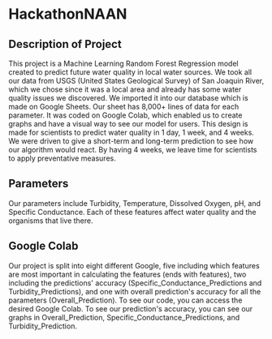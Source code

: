 # HackathonNAAN

## Description of Project

This project is a Machine Learning Random Forest Regression model created to predict future water quality in local water sources. We took all our data from USGS (United States Geological Survey) of San Joaquin River, which we chose since it was a local area and already has some water quality issues we discovered. We imported it into our database which is made on Google Sheets. Our sheet has 8,000+ lines of data for each parameter. It was coded on Google Colab, which enabled us to create graphs and have a visual way to see our model for users. This design is made for scientists to predict water quality in 1 day, 1 week, and 4 weeks. We were driven to give a short-term and long-term prediction to see how our algorithm would react. By having 4 weeks, we leave time for scientists to apply preventative measures.


## Parameters

Our parameters include Turbidity, Temperature, Dissolved Oxygen, pH, and Specific Conductance. Each of these features affect water quality and the organisms that live there. 

## Google Colab

Our project is split into eight different Google, five including which features are most important in calculating the features (ends with features), two including the predictions' accuracy (Specific_Conductance_Predictions and Turbidity_Predictions), and one with overall prediction's accuracy for all the parameters (Overall_Prediction). To see our code, you can access the desired Google Colab. To see our prediction's accuracy, you can see our graphs in Overall_Prediction, Specific_Conductance_Predictions, and Turbidity_Prediction. 